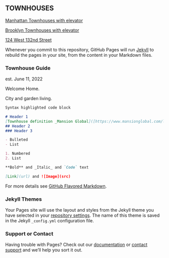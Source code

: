 ## TOWNHOUSES


[Manhattan Townhouses with elevator](https://streeteasy.com/townhouses/manhattan/amenities:elevator)

[Brooklyn Townhouses with elevator](https://streeteasy.com/townhouses/brooklyn/amenities:elevator)

[124 West 132nd Street](https://streeteasy.com/sale/1473435)


Whenever you commit to this repository, GitHub Pages will run [Jekyll](https://jekyllrb.com/) to rebuild the pages in your site, from the content in your Markdown files.

### Townhouse Guide
est.  June 11, 2022

Welcome Home.

City and garden living. 


```markdown
Syntax highlighted code block

# Header 1
[Townhouse definition _Mansion Global]([https://www.mansionglobal.com/library/townhouse)
## Header 2
### Header 3

- Bulleted
- List

1. Numbered
2. List

**Bold** and _Italic_ and `Code` text

[Link](url) and ![Image](src)
```

For more details see [GitHub Flavored Markdown](https://guides.github.com/features/mastering-markdown/).

### Jekyll Themes

Your Pages site will use the layout and styles from the Jekyll theme you have selected in your [repository settings](https://github.com/realdatanyc/townhouses/settings/pages). The name of this theme is saved in the Jekyll `_config.yml` configuration file.

### Support or Contact

Having trouble with Pages? Check out our [documentation](https://docs.github.com/categories/github-pages-basics/) or [contact support](https://support.github.com/contact) and we’ll help you sort it out.
